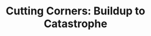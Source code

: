 ---
title:  "Cutting Corners: Buildup to Catastrophe"
category: ['science']
excerpt: "How a flawed reactor, human error, and government negligence created the perfect recipe for disaster at Chernobyl. "
description: "Is there more to the story of what caused the explosion at Chernobyl beyond a failed safety test? In this piece you'll learn what exactly happened in the reactor to cause an explosion, how the on-site cause was human error, and the Soviet Unions role in allowing this to happen. Through this you'll be able to build a better narrative on the true causation of Chernobyl, and learn how a nuclear reactor became an atomic bomb. "
header:
  overlay_image: /assets/images/smith.jpg
  teaser: assets/images/smith.jpg
contributors:
  name: Cole Smith
  bio: "Cole is a member of the class of 2023 at Swarthmore from Oakland, Maine. He plans on double majoring in Engineering and Psychology, and is a member of the men's soccer team on campus. "
---